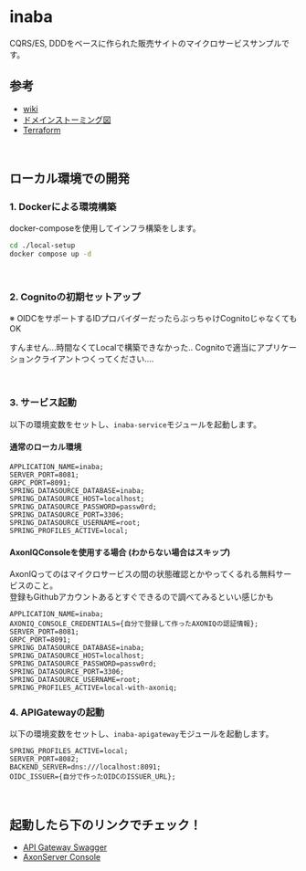 # inaba
CQRS/ES, DDDをベースに作られた販売サイトのマイクロサービスサンプルです。

## 参考
* [wiki](https://github.com/azarasi1226/inaba/wiki)
* [ドメインストーミング図](https://miro.com/app/board/uXjVM1s4A4A=/)
* [Terraform](https://github.com/azarasi1226/inaba-infrastructure)

<br>

## ローカル環境での開発
### 1. Dockerによる環境構築
docker-composeを使用してインフラ構築をします。
```bash
cd ./local-setup
docker compose up -d
```
<br>

### 2. Cognitoの初期セットアップ
※ OIDCをサポートするIDプロバイダーだったらぶっちゃけCognitoじゃなくてもOK

すんません...時間なくてLocalで構築できなかった..
Cognitoで適当にアプリケーションクライアントつくってください....

<br>

### 3. サービス起動
以下の環境変数をセットし、`inaba-service`モジュールを起動します。

#### 通常のローカル環境
```
APPLICATION_NAME=inaba;
SERVER_PORT=8081;
GRPC_PORT=8091;
SPRING_DATASOURCE_DATABASE=inaba;
SPRING_DATASOURCE_HOST=localhost;
SPRING_DATASOURCE_PASSWORD=passw0rd;
SPRING_DATASOURCE_PORT=3306;
SPRING_DATASOURCE_USERNAME=root;
SPRING_PROFILES_ACTIVE=local;
```

#### AxonIQConsoleを使用する場合 (わからない場合はスキップ)
AxonIQってのはマイクロサービスの間の状態確認とかやってくるれる無料サービスのこと。  
登録もGithubアカウントあるとすぐできるので調べてみるといい感じかも
```
APPLICATION_NAME=inaba;
AXONIQ_CONSOLE_CREDENTIALS={自分で登録して作ったAXONIQの認証情報};
SERVER_PORT=8081;
GRPC_PORT=8091;
SPRING_DATASOURCE_DATABASE=inaba;
SPRING_DATASOURCE_HOST=localhost;
SPRING_DATASOURCE_PASSWORD=passw0rd;
SPRING_DATASOURCE_PORT=3306;
SPRING_DATASOURCE_USERNAME=root;
SPRING_PROFILES_ACTIVE=local-with-axoniq;
```

### 4. APIGatewayの起動
以下の環境変数をセットし、`inaba-apigateway`モジュールを起動します。

```
SPRING_PROFILES_ACTIVE=local;
SERVER_PORT=8082;
BACKEND_SERVER=dns:///localhost:8091;
OIDC_ISSUER={自分で作ったOIDCのISSUER_URL};
```

<br>

## 起動したら下のリンクでチェック！
* [API Gateway Swagger](http://localhost:8082/swagger-ui/index.html)
* [AxonServer Console](http://localhost:8024/)

